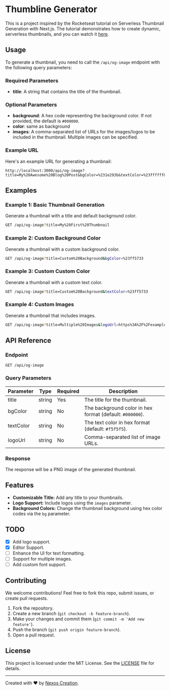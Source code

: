 # Thumbline Generator

This is a project inspired by the Rocketseat tutorial on Serverless Thumbnail Generation with Next.js. The tutorial demonstrates how to create dynamic, serverless thumbnails, and you can watch it [here](https://www.youtube.com/watch?v=qvetoR6V5ic).

## Usage
To generate a thumbnail, you need to call the `/api/og-image` endpoint with the following query parameters:

### Required Parameters
- **title**: A string that contains the title of the thumbnail.

### Optional Parameters
- **background**: A hex code representing the background color. If not provided, the default is `#000000`.
- **color**: same as background
- **images**: A comma-separated list of URLs for the images/logos to be included in the thumbnail. Multiple images can be specified.

### Example URL
Here's an example URL for generating a thumbnail:
```
http://localhost:3000/api/og-image?title=My%20Awesome%20Blog%20Post&bgColor=%231e293b&textColor=%23ffffff&logoUrl=https://example.com/logo.png
```

## Examples
### Example 1: Basic Thumbnail Generation
Generate a thumbnail with a title and default background color.
```bash
GET /api/og-image?title=My%20First%20Thumbnail
```

### Example 2: Custom Background Color
Generate a thumbnail with a custom background color.
```bash
GET /api/og-image?title=Custom%20Background&bgColor=%23ff5733
```

### Example 3: Custom Custom Color
Generate a thumbnail with a custom text color.
```bash
GET /api/og-image?title=Custom%20Background&textColor=%23ff5733
```

### Example 4: Custom Images
Generate a thumbnail that includes images.
```bash
GET /api/og-image?title=Multiple%20Images&logoUrl=https%3A%2F%2Fexample.com%2Flogo1.png,
```

## API Reference
### Endpoint
`GET /api/og-image`

### Query Parameters
| Parameter | Type   | Required | Description                                              |
|-----------|--------|----------|----------------------------------------------------------|
| title     | string | Yes      | The title for the thumbnail.                             |
| bgColor        | string | No       | The background color in hex format (default: `#000000`).|
| textColor        | string | No       | The text color in hex format (default: `#f5f5f5`).|
| logoUrl    | string | No       | Comma-separated list of image URLs.                     |

### Response
The response will be a PNG image of the generated thumbnail.


## Features

- **Customizable Title:** Add any title to your thumbnails.
- **Logo Support:** Include logos using the `images` parameter.
- **Background Colors:** Change the thumbnail background using hex color codes via the `bg` parameter.

## TODO

- [x] Add logo support.
- [x] Editor Support.
- [ ] Enhance the UI for text formatting.
- [ ] Support for multiple images.
- [ ] Add custom font support.

## Contributing

We welcome contributions! Feel free to fork this repo, submit issues, or create pull requests.

1. Fork the repository.
2. Create a new branch (`git checkout -b feature-branch`).
3. Make your changes and commit them (`git commit -m 'Add new feature'`).
4. Push the branch (`git push origin feature-branch`).
5. Open a pull request.

## License

This project is licensed under the MIT License. See the [LICENSE](LICENSE) file for details.

---

Created with ❤️ by [Nexos Creation](https://github.com/nexoscreation).
